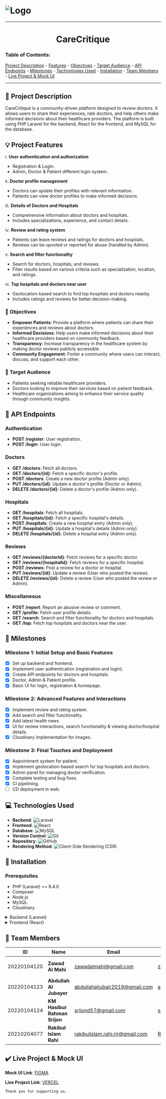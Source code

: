 
#  ![Logo](https://github.com/srijon57/CareCritique/blob/development/carecritique.jpg)
---
<div align="center">
  <h1>CareCritique</h1>
</div>

### Table of Contents:
[Project Description](#project-description) - [Features](#features) - [Objectives](#objectives) - [Target Audience](#target-audience) - [API Endpoints](#api-endpoints) - [Milestones](#milestones) - [Technologies Used](#technologies-used) - [Installation](#installation) - [Team Members](#team) - [Live Project & Mock UI](#lpmui)
- - - -
## 📝 Project Description <a id="project-description"></a>
CareCritique is a community-driven platform designed to review doctors. It allows users to share their experiences, rate doctors, and help others make informed decisions about their healthcare providers. The platform is built using PHP Laravel for the backend, React for the frontend, and MySQL for the database.

## 💡 Project Features <a id="features"></a>

i. **User authentication and authorization**
   - Registration & Login.
   - Admin, Doctor & Patient different login system.

ii. **Doctor profile management**
   - Doctors can update their profiles with relevant information.
   - Patients can view doctor profiles to make informed decisions.

iii. **Details of Doctors and Hospitals**
   - Comprehensive information about doctors and hospitals.
   - Includes specializations, experience, and contact details.

iv. **Review and rating system**
   - Patients can leave reviews and ratings for doctors and hospitals.
   - Reviews can be upvoted or reported for abuse (handled by Admin).

v. **Search and filter functionality**
   - Search for doctors, hospitals, and reviews.
   - Filter results based on various criteria such as specialization, location, and ratings.

vi. **Top hospitals and doctors near user**
   - Geolocation-based search to find top hospitals and doctors nearby.
   - Includes ratings and reviews for better decision-making.

### 🎯 Objectives <a id="objectives"></a>

- **Empower Patients**: Provide a platform where patients can share their experiences and reviews about doctors. 
- **Informed Decisions**: Help users make informed decisions about their healthcare providers based on community feedback. 
- **Transparency**: Increase transparency in the healthcare system by making doctor reviews publicly accessible. 
- **Community Engagement**: Foster a community where users can interact, discuss, and support each other. 

### 👥 Target Audience <a id="target-audience"></a>

- Patients seeking reliable healthcare providers. 
- Doctors looking to improve their services based on patient feedback. 
- Healthcare organizations aiming to enhance their service quality through community insights.

## 📜 API Endpoints <a id="api-endpoints"></a>

### Authentication

- **POST /register**: User registration.
- **POST /login**: User login.

### Doctors

- **GET /doctors**: Fetch all doctors.
- **GET /doctors/{id}**: Fetch a specific doctor's profile.
- **POST /doctors**: Create a new doctor profile (Admin only).
- **PUT /doctors/{id}**: Update a doctor's profile (Doctor or Admin).
- **DELETE /doctors/{id}**: Delete a doctor's profile (Admin only).

### Hospitals

- **GET /hospitals**: Fetch all hospitals.
- **GET /hospitals/{id}**: Fetch a specific hospital's details.
- **POST /hospitals**: Create a new hospital entry (Admin only).
- **PUT /hospitals/{id}**: Update a hospital's details (Admin only).
- **DELETE /hospitals/{id}**: Delete a hospital entry (Admin only).

### Reviews

- **GET /reviews/{doctorId}**: Fetch reviews for a specific doctor.
- **GET /reviews/{hospitalId}**: Fetch reviews for a specific hospital.
- **POST /reviews**: Post a review for a doctor or hospital.
- **PUT /reviews/{id}**: Update a review (User who posted the review).
- **DELETE /reviews/{id}**: Delete a review (User who posted the review or Admin).

### Miscellaneous

- **POST /report**: Report an abusive review or comment.
- **GET /profile**: Fetch user profile details.
- **GET /search**: Search and filter functionality for doctors and hospitals.
- **GET /top**: Fetch top hospitals and doctors near the user.

## 📝 Milestones <a id="milestones"></a>

### Milestone 1: Initial Setup and Basic Features

- [x] Set up backend and frontend.
- [x] Implement user authentication (registration and login).
- [x] Create API endpoints for doctors and hospitals.
- [x] Doctor, Admin & Patient profile.
- [x] Basic UI for login, registration & homepage.

### Milestone 2: Advanced Features and Interactions

- [x] Implement review and rating system.
- [x] Add search and filter functionality.
- [x] Add latest health news 
- [x] UI for review interactions, search functionality & viewing doctor/hospital details.
- [x] Cloudinary implementation for images.

### Milestone 3: Final Touches and Deployment

- [x] Appointment system for patient.
- [x] Implement geolocation-based search for top hospitals and doctors.
- [x] Admin panel for managing doctor verification.
- [x] Complete testing and bug fixes.
- [x] CI pipelining.
- [ ] CD deployment in web.

## 💻 Technologies Used <a id="technologies-used"></a>

-   **Backend**:  <img alt="Laravel" src="https://img.shields.io/badge/-Laravel-FF2D20?style=flat-square&logo=laravel&logoColor=white" />
-   **Frontend**:  <img alt="React" src="https://img.shields.io/badge/-React-61DAFB?style=flat-square&logo=react&logoColor=white" />
-   **Database**:  <img alt="MySQL" src="https://img.shields.io/badge/-MySQL-4479A1?style=flat-square&logo=mysql&logoColor=white" />
-   **Version Control**:  <img alt="Git" src="https://img.shields.io/badge/-Git-F05032?style=flat-square&logo=git&logoColor=white" />
-   **Repository**:  <img alt="GitHub" src="https://img.shields.io/badge/-GitHub-181717?style=flat-square&logo=github&logoColor=white" />
- **Rendering Method**:  <img alt="Client-Side Rendering (CSR)" src="https://img.shields.io/badge/-Client--Side%20Rendering%20(CSR)-blue?style=flat-square" />




## 🚧 Installation <a id="installation"></a>

### Prerequisites

- PHP (Laravel) >= 8.4.0
- Composer
- Node.js
- MySQL
- Cloudinary


<details>
<summary>Backend (Laravel)</summary>

1. Clone the repository:
    ```bash
    git clone https://github.com/srijon57/CareCritique.git
    ```
1. Navigate to the backend directory:
    ```bash
    cd ../backend
    ```

3. create a `.env` file with placeholder values.
    ```bash
	APP_NAME=CareCritique
	APP_ENV=local
	APP_KEY= your_app_key
	APP_DEBUG=true
	APP_URL=http://localhost
	FRONTEND_URL=http://localhost:5173
	LOG_LEVEL=debug

	#Database Settings
	DB_CONNECTION=mysql
	DB_HOST=127.0.0.1
	DB_PORT=3306
	DB_DATABASE=your_database_name
	DB_USERNAME=your_database_user
	DB_PASSWORD=your_database_password
	DB_TIMEZONE=+06:00

	#JWT Authentication
	JWT_SECRET=your_jwt_secret

	#Mail Settings
	MAIL_MAILER=smtp
	MAIL_HOST=smtp.gmail.com
	MAIL_PORT=587
	MAIL_USERNAME=your_email@gmail.com
	MAIL_PASSWORD=your_email_password
	MAIL_ENCRYPTION=tls
	MAIL_FROM_ADDRESS="your_email@gmail.com"
	MAIL_FROM_NAME="your mail form name"

	#Cloudinary Settings
	CLOUDINARY_CLOUD_NAME=your_cloudinary_cloud_name
	CLOUDINARY_API_KEY=your_cloudinary_api_key
	CLOUDINARY_API_SECRET=your_cloudinary_api_secret
    ```
4. Install dependencies:
    ```bash
    composer install
    ```

5. Start the Laravel development server:
    ```bash
    php artisan serve
    ```

</details>

<details>
<summary>Frontend (React)</summary>

1. Navigate to the frontend directory:
    ```bash
    cd ../frontend
    ```

2. Install dependencies:
    ```bash
    npm install
    ```

3. Start the React development server:
    ```bash
    npm run dev
    ```

</details>

## 👷 Team Members <a id="team"></a>

| **ID**       | **Name**                       | **Email**                          | **Github**                          | **Role**             |
|--------------|--------------------------------|------------------------------------|-------------------------------------|----------------------|
| 20220104120  | **Zawad Al Mahi**             | zawadalmahi@gmail.com             | [zawadalmahi](https://github.com/zawadalmahi) | Frontend + Backend  |
| 20220104123  | **Abdullah Al Jubayer**       | abdullahaljubair2019@gmail.com    | [abduillahaljubair](https://github.com/abduillahaljubair) | Frontend + Backend |
| 20220104124  | **KM Hasibur Rahman Srijon**  | srijond57@gmail.com               | [srijon57](https://github.com/srijon57) | Lead                |
| 20210204077  | **Rakibul Islam Rahi**        | rakibulislam.rahi.rir@gmail.com   | [Rakibul-rahi](https://github.com/Rakibul-rahi) | Frontend + Backend |

## ✔️ Live Project & Mock UI <a id="lpmui"></a>

**Mock UI Link**: [FIGMA](https://www.figma.com/design/NNaltjFIKe6KmvpEkPCo8o/CareCritique?node-id=0-1&p=f&t=ecCMGN9Ca10FRsSZ-0)

**Live Project Link**: [VERCEL](https://shorturl.at/iWvkc)

`Thank you for supporting us.`
